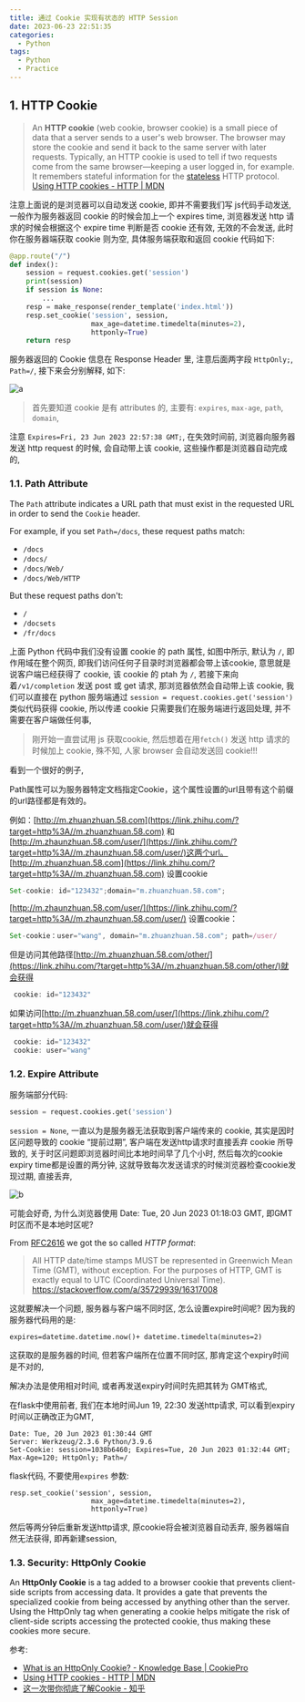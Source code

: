 ```yaml
---
title: 通过 Cookie 实现有状态的 HTTP Session
date: 2023-06-23 22:51:35
categories:
  - Python
tags:
  - Python
  - Practice
---
```


## 1. HTTP Cookie

> An **HTTP cookie** (web cookie, browser cookie) is a small piece of data that a server sends to a user's web browser. The browser may store the cookie and send it back to the same server with later requests. Typically, an HTTP cookie is used to tell if two requests come from the same browser—keeping a user logged in, for example. It remembers stateful information for the [stateless](https://developer.mozilla.org/en-US/docs/Web/HTTP/Overview#http_is_stateless_but_not_sessionless) HTTP protocol. [Using HTTP cookies - HTTP | MDN](https://developer.mozilla.org/en-US/docs/Web/HTTP/Cookies)

注意上面说的是浏览器可以自动发送 cookie, 即并不需要我们写 js代码手动发送, 一般作为服务器返回 cookie 的时候会加上一个 expires time, 浏览器发送 http 请求的时候会根据这个 expire time 判断是否 cookie 还有效, 无效的不会发送, 此时你在服务器端获取 cookie 则为空, 具体服务端获取和返回 cookie 代码如下: 

```python
@app.route("/")
def index():
    session = request.cookies.get('session')
    print(session)
    if session is None:
        ...
    resp = make_response(render_template('index.html'))
    resp.set_cookie('session', session,
                    max_age=datetime.timedelta(minutes=2),
                    httponly=True)
    return resp
```

服务器返回的 Cookie 信息在 Response Header 里, 注意后面两字段 `HttpOnly;`, `Path=/`, 接下来会分别解释, 如下: 

![a](a.png)

> 首先要知道 cookie 是有 attributes 的, 主要有: `expires`, `max-age`, `path`, `domain`, 

注意 `Expires=Fri, 23 Jun 2023 22:57:38 GMT;`, 在失效时间前, 浏览器向服务器发送 http request 的时候, 会自动带上该 cookie, 这些操作都是浏览器自动完成的, 

### 1.1. Path Attribute

The `Path` attribute indicates a URL path that must exist in the requested URL in order to send the `Cookie` header. 

For example, if you set `Path=/docs`, these request paths match:

- `/docs`
- `/docs/`
- `/docs/Web/`
- `/docs/Web/HTTP`

But these request paths don't:

- `/`
- `/docsets`
- `/fr/docs`

上面 Python 代码中我们没有设置 cookie 的 path 属性, 如图中所示, 默认为 `/`, 即作用域在整个网页, 即我们访问任何子目录时浏览器都会带上该cookie, 意思就是说客户端已经获得了 cookie, 该 cookie 的 ptah 为 `/`, 若接下来向着`/v1/completion` 发送 post 或 get 请求, 那浏览器依然会自动带上该 cookie, 我们可以直接在 python 服务端通过 `session = request.cookies.get('session')` 类似代码获得 cookie, 所以传递 cookie 只需要我们在服务端进行返回处理, 并不需要在客户端做任何事, 

> 刚开始一直尝试用 js 获取cookie, 然后想着在用`fetch()` 发送 http 请求的时候加上 cookie, 殊不知, 人家 browser 会自动发送回 cookie!!!

看到一个很好的例子, 

Path属性可以为服务器特定文档指定Cookie，这个属性设置的url且带有这个前缀的url路径都是有效的。

例如：[http://m.zhuanzhuan.58.com](https://link.zhihu.com/?target=http%3A//m.zhuanzhuan.58.com) 和 [http://m.zhaunzhuan.58.com/user/](https://link.zhihu.com/?target=http%3A//m.zhaunzhuan.58.com/user/)这两个url。 [http://m.zhuanzhuan.58.com](https://link.zhihu.com/?target=http%3A//m.zhuanzhuan.58.com) 设置cookie

```js
Set-cookie: id="123432";domain="m.zhuanzhuan.58.com"; 
```

[http://m.zhaunzhuan.58.com/user/](https://link.zhihu.com/?target=http%3A//m.zhaunzhuan.58.com/user/) 设置cookie：

```js
Set-cookie：user="wang", domain="m.zhuanzhuan.58.com"; path=/user/ 
```

但是访问其他路径[http://m.zhuanzhuan.58.com/other/](https://link.zhihu.com/?target=http%3A//m.zhuanzhuan.58.com/other/)就会获得

```js
 cookie: id="123432" 
```

如果访问[http://m.zhuanzhuan.58.com/user/](https://link.zhihu.com/?target=http%3A//m.zhuanzhuan.58.com/user/)就会获得

```js
 cookie: id="123432"
 cookie: user="wang" 
```

### 1.2. Expire Attribute

服务端部分代码:

```python
session = request.cookies.get('session')
```

`session = None`, 一直以为是服务器无法获取到客户端传来的 cookie, 其实是因时区问题导致的 cookie “提前过期”, 客户端在发送http请求时直接丢弃 cookie 所导致的, 关于时区问题即浏览器时间比本地时间早了几个小时, 然后每次的cookie expiry time都是设置的两分钟, 这就导致每次发送请求的时候浏览器检查cookie发现过期, 直接丢弃, 

![b](b.png)

可能会好奇, 为什么浏览器使用 Date: Tue, 20 Jun 2023 01:18:03 GMT, 即GMT时区而不是本地时区呢?

From [RFC2616](https://www.w3.org/Protocols/rfc2616/rfc2616-sec3.html) we got the so called *HTTP format*:

> All HTTP date/time stamps MUST be represented in Greenwich Mean Time (GMT), without exception. For the purposes of HTTP, GMT is exactly equal to UTC (Coordinated Universal Time). https://stackoverflow.com/a/35729939/16317008

这就要解决一个问题, 服务器与客户端不同时区, 怎么设置expire时间呢? 因为我的服务器代码用的是:

```
expires=datetime.datetime.now()+ datetime.timedelta(minutes=2)
```

这获取的是服务器的时间, 但若客户端所在位置不同时区, 那肯定这个expiry时间是不对的,

解决办法是使用相对时间, 或者再发送expiry时间时先把其转为 GMT格式,

在flask中使用前者, 我们在本地时间Jun 19, 22:30 发送http请求, 可以看到expiry时间以正确改正为GMT, 

```
Date: Tue, 20 Jun 2023 01:30:44 GMT
Server: Werkzeug/2.3.6 Python/3.9.6
Set-Cookie: session=1038b6460; Expires=Tue, 20 Jun 2023 01:32:44 GMT; Max-Age=120; HttpOnly; Path=/
```

flask代码, 不要使用`expires` 参数:

```
resp.set_cookie('session', session,
                    max_age=datetime.timedelta(minutes=2),
                    httponly=True)
```

然后等两分钟后重新发送http请求, 原cookie将会被浏览器自动丢弃, 服务器端自然无法获得, 即再新建session, 

### 1.3. Security: HttpOnly Cookie

An **HttpOnly Cookie** is a tag added to a browser cookie that prevents client-side scripts from accessing data. It provides a gate that prevents the specialized cookie from being accessed by anything other than the server. Using the HttpOnly tag when generating a cookie helps mitigate the risk of client-side scripts accessing the protected cookie, thus making these cookies more secure. 

参考:

- [What is an HttpOnly Cookie? - Knowledge Base | CookiePro](https://www.cookiepro.com/knowledge/httponly-cookie/)
- [Using HTTP cookies - HTTP | MDN](https://developer.mozilla.org/en-US/docs/Web/HTTP/Cookies)
- [这一次带你彻底了解Cookie - 知乎](https://zhuanlan.zhihu.com/p/31852168)